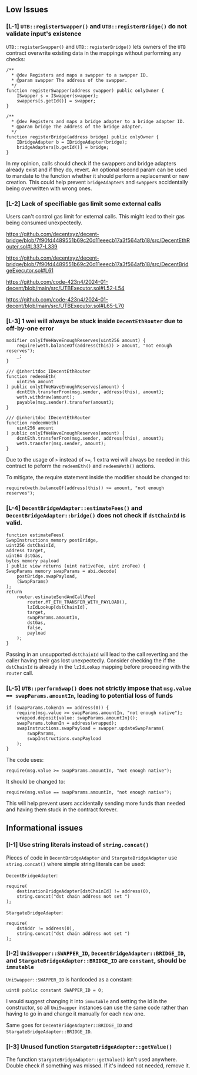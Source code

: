 ## Low Issues

### [L-1] `UTB::registerSwapper()` and `UTB::registerBridge()` do not validate input's existence

`UTB::registerSwapper()` and `UTB::registerBridge()` lets owners of the `UTB` contract overwrite existing data in the mappings without performing any checks:

```solidity
/**
  * @dev Registers and maps a swapper to a swapper ID.
  * @param swapper The address of the swapper.
  */
function registerSwapper(address swapper) public onlyOwner {
    ISwapper s = ISwapper(swapper);
    swappers[s.getId()] = swapper;
}

/**
  * @dev Registers and maps a bridge adapter to a bridge adapter ID.
  * @param bridge The address of the bridge adapter.
  */
function registerBridge(address bridge) public onlyOwner {
    IBridgeAdapter b = IBridgeAdapter(bridge);
    bridgeAdapters[b.getId()] = bridge;
}
```

In my opinion, calls should check if the swappers and bridge adapters already exist and if they do, revert. An optional second param can be used to mandate to the function whether it should perform a replacement or new creation. This could help prevent `bridgeAdapters` and `swappers` accidentally being overwritten with wrong ones.

### [L-2] Lack of specifiable gas limit some external calls

Users can't control gas limit for external calls. This might lead to their gas being consumed unexpectedly.

https://github.com/decentxyz/decent-bridge/blob/7f90fd4489551b69c20d11eeecb17a3f564afb18/src/DecentEthRouter.sol#L337-L339

https://github.com/decentxyz/decent-bridge/blob/7f90fd4489551b69c20d11eeecb17a3f564afb18/src/DecentBridgeExecutor.sol#L61

https://github.com/code-423n4/2024-01-decent/blob/main/src/UTBExecutor.sol#L52-L54

https://github.com/code-423n4/2024-01-decent/blob/main/src/UTBExecutor.sol#L65-L70

### [L-3] 1 wei will always be stuck inside `DecentEthRouter` due to off-by-one error

```solidity
modifier onlyIfWeHaveEnoughReserves(uint256 amount) {
    require(weth.balanceOf(address(this)) > amount, "not enough reserves");
    _;
}

/// @inheritdoc IDecentEthRouter
function redeemEth(
    uint256 amount
) public onlyIfWeHaveEnoughReserves(amount) {
    dcntEth.transferFrom(msg.sender, address(this), amount);
    weth.withdraw(amount);
    payable(msg.sender).transfer(amount);
}

/// @inheritdoc IDecentEthRouter
function redeemWeth(
    uint256 amount
) public onlyIfWeHaveEnoughReserves(amount) {
    dcntEth.transferFrom(msg.sender, address(this), amount);
    weth.transfer(msg.sender, amount);
}
```

Due to the usage of `>` instead of `>=`, 1 extra wei will always be needed in this contract to peform the `redeemEth()` and `redeemWeth()` actions.

To mitigate, the require statement inside the modifier should be changed to:

```solidity
require(weth.balanceOf(address(this)) >= amount, "not enough reserves");
```

### [L-4] `DecentBridgeAdapter::estimateFees()` and `DecentBridgeAdapter::bridge()` does not check if `dstChainId` is valid.

```solidity
function estimateFees(
SwapInstructions memory postBridge,
uint256 dstChainId,
address target,
uint64 dstGas,
bytes memory payload
) public view returns (uint nativeFee, uint zroFee) {
SwapParams memory swapParams = abi.decode(
    postBridge.swapPayload,
    (SwapParams)
);
return
    router.estimateSendAndCallFee(
        router.MT_ETH_TRANSFER_WITH_PAYLOAD(),
        lzIdLookup[dstChainId],
        target,
        swapParams.amountIn,
        dstGas,
        false,
        payload
    );
}
```

Passing in an unsupported `dstChainId` will lead to the call reverting and the caller having their gas lost unexpectedly. Consider checking the if the `dstChainId` is already in the `lzIdLookup` mapping before proceeding with the `router` call.

### [L-5] `UTB::performSwap()` does not strictly impose that `msg.value == swapParams.amountIn`, leading to potential loss of funds

```solidity
if (swapParams.tokenIn == address(0)) {
    require(msg.value >= swapParams.amountIn, "not enough native");
    wrapped.deposit{value: swapParams.amountIn}();
    swapParams.tokenIn = address(wrapped);
    swapInstructions.swapPayload = swapper.updateSwapParams(
        swapParams,
        swapInstructions.swapPayload
    );
}
```

The code uses:

```solidity
require(msg.value >= swapParams.amountIn, "not enough native");
```

It should be changed to:

```solidity
require(msg.value == swapParams.amountIn, "not enough native");
```

This will help prevent users accidentally sending more funds than needed and having them stuck in the contract forever.

## Informational issues

### [I-1] Use string literals instead of `string.concat()`

Pieces of code in `DecentBridgeAdapter` and `StargateBridgeAdapter` use `string.concat()` where simple string literals can be used:

`DecentBridgeAdapter`:

```solidity
require(
    destinationBridgeAdapter[dstChainId] != address(0),
    string.concat("dst chain address not set ")
);
```

`StargateBridgeAdapter`:

```solidity
require(
    dstAddr != address(0),
    string.concat("dst chain address not set ")
);
```

### [I-2] `UniSwapper::SWAPPER_ID`, `DecentBridgeAdapter::BRIDGE_ID`, and `StargateBridgeAdapter::BRIDGE_ID` are `constant`, should be `immutable`

`UniSwapper::SWAPPER_ID` is hardcoded as a constant:

```solidity
uint8 public constant SWAPPER_ID = 0;
```

I would suggest changing it into `immutable` and setting the id in the constructor, so all `UniSwapper` instances can use the same code rather than having to go in and change it manually for each new one.

Same goes for `DecentBridgeAdapter::BRIDGE_ID` and `StargateBridgeAdapter::BRIDGE_ID`.

### [I-3] Unused function `StargateBridgeAdapter::getValue()`

The function `StargateBridgeAdapter::getValue()` isn't used anywhere. Double check if something was missed. If it's indeed not needed, remove it.
